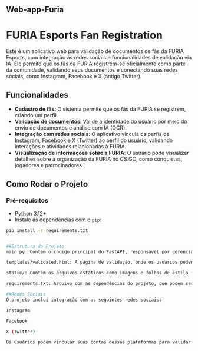 ## Web-app-Furia

# FURIA Esports Fan Registration

Este é um aplicativo web para validação de documentos de fãs da FURIA Esports, com integração às redes sociais e funcionalidades de validação via IA. Ele permite que os fãs da FURIA registrem-se oficialmente como parte da comunidade, validando seus documentos e conectando suas redes sociais, como Instagram, Facebook e X (antigo Twitter).

## Funcionalidades
- **Cadastro de fãs**: O sistema permite que os fãs da FURIA se registrem, criando um perfil.
- **Validação de documentos**: Valide a identidade do usuário por meio do envio de documentos e análise com IA (OCR).
- **Integração com redes sociais**: O aplicativo vincula os perfis de Instagram, Facebook e X (Twitter) ao perfil do usuário, validando interações e atividades relacionadas à FURIA.
- **Visualização de informações sobre a FURIA**: O usuário pode visualizar detalhes sobre a organização da FURIA no CS:GO, como conquistas, jogadores e patrocinadores.

## Como Rodar o Projeto

### Pré-requisitos
- Python 3.12+
- Instale as dependências com o `pip`:

```bash
pip install -r requirements.txt


##Estrutura do Projeto
main.py: Contém o código principal do FastAPI, responsável por gerenciar as rotas e interações com o usuário.

templates/validated.html: A página de validação, onde os usuários podem visualizar as informações sobre a FURIA e interagir com os dados.

static/: Contém os arquivos estáticos como imagens e folhas de estilo (CSS).

requirements.txt: Arquivo com as dependências do projeto, que podem ser instaladas com pip.

##Redes Sociais
O projeto inclui integração com as seguintes redes sociais:

Instagram

Facebook

X (Twitter)

Os usuários podem vincular suas contas dessas plataformas para validar suas interações e obter uma visão mais completa de seu envolvimento com a FURIA Esports.
